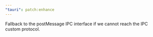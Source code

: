 ```yaml
---
"tauri": patch:enhance
---
```


Fallback to the postMessage IPC interface if we cannot reach the IPC custom protocol.
